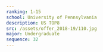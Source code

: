 ```yaml
---
ranking: 1-15
school: University of Pennsylvania
description: US TOP8
src: /assets/offer_2018-19/110.jpg
major: Undergraduate
sequence: 32
---
```

